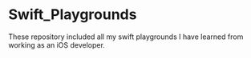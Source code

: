 # Swift_Playgrounds

These repository included all my swift playgrounds I have learned from working as an iOS developer.
